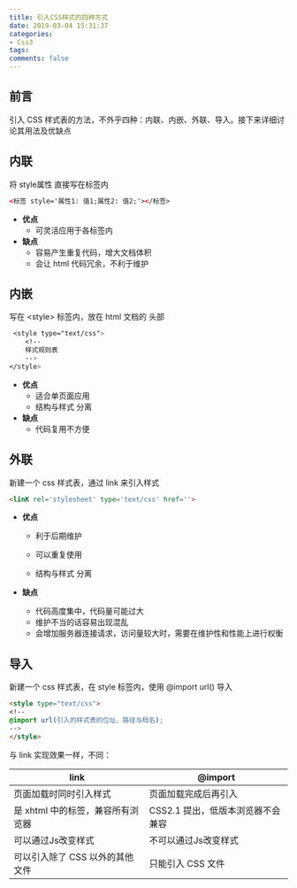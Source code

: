 ```yaml
---
title: 引入CSS样式的四种方式
date: 2019-03-04 15:31:37
categories:
- Css3
tags:
comments: false
---
```


## 前言

引入 CSS 样式表的方法，不外乎四种：内联、内嵌、外联、导入。接下来详细讨论其用法及优缺点

<!-- more -->

## 内联

将 style属性 直接写在标签内

```html
<标签 style='属性1: 值1;属性2: 值2;'></标签>
```

- **优点**
  - 可灵活应用于各标签内
- **缺点**
  - 容易产生重复代码，增大文档体积
  - 会让 html 代码冗余，不利于维护



## 内嵌

写在 <style\> 标签内，放在 html 文档的 头部

```css
 <style type="text/css">
    <!--
    样式规则表
    -->
</style>
```

- **优点**
  - 适合单页面应用
  - 结构与样式 分离
- **缺点**
  - 代码复用不方便



## 外联

新建一个 css 样式表，通过 link 来引入样式

```html
<linK rel='stylesheet' type='text/css' href=''>
```

- **优点**

  - 利于后期维护

  - 可以重复使用

  - 结构与样式 分离
- **缺点**
  - 代码高度集中，代码量可能过大
  - 维护不当的话容易出现混乱
  - 会增加服务器连接请求，访问量较大时，需要在维护性和性能上进行权衡



## 导入

新建一个 css 样式表，在 style 标签内，使用 @import url() 导入

```html
<style type="text/css">
<!--
@import url(引入的样式表的位址、路径与档名);
-->
</style>
```

与 link 实现效果一样，不同：

| link                              | @import                           |
| --------------------------------- | --------------------------------- |
| 页面加载时同时引入样式            | 页面加载完成后再引入              |
| 是 xhtml 中的标签，兼容所有浏览器 | CSS2.1 提出，低版本浏览器不会兼容 |
| 可以通过Js改变样式                | 不可以通过Js改变样式              |
| 可以引入除了 CSS 以外的其他文件   | 只能引入 CSS 文件                 |

